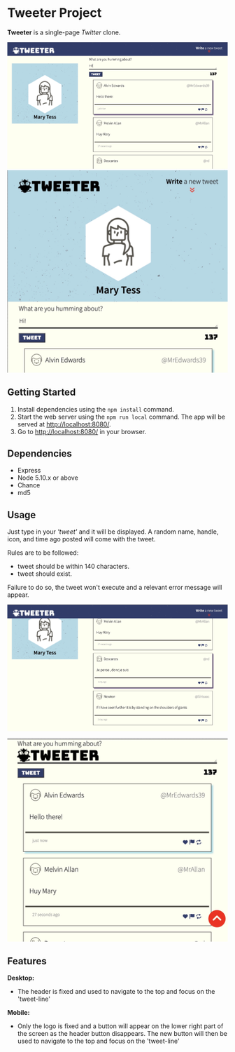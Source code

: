 # Tweeter Project

**Tweeter** is a single-page *Twitter* clone.

!["Screenshot of page in desktop mode"](./docs/desktop-top.jpg)
!["Screenshot of page in mobile mode"](./docs/mobile-top.jpg)

## Getting Started

1. Install dependencies using the `npm install` command.
2. Start the web server using the `npm run local` command. The app will be served at <http://localhost:8080/>.
3. Go to <http://localhost:8080/> in your browser.

## Dependencies

- Express
- Node 5.10.x or above
- Chance
- md5

## Usage

Just type in your *'tweet'* and it will be displayed. A random name, handle, icon, and time ago posted will come with the tweet.

Rules are to be followed:
  - tweet should be within 140 characters.
  - tweet should exist.

Failure to do so, the tweet won't execute and a relevant error message will appear.


!["Screenshot of desktop in scroll"](./docs/desktop-scroll.jpg)

!["Screenshot of mobile in scroll"](./docs/mobile-scroll.jpg)

## Features

**Desktop:**
  - The header is fixed and used to navigate to the top and focus on the 'tweet-line'

**Mobile:**
  - Only the logo is fixed and a button will appear on the lower right part of the screen as the header button disappears. The new button will then be used to navigate to the top and focus on the 'tweet-line'
